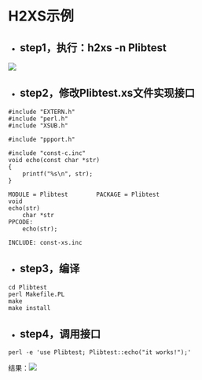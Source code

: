 # H2XS示例

* ## **step1，执行：h2xs -n Plibtest**

![](/assets/perl-h2xs-step1.png)

* ## **step2，修改Plibtest.xs文件实现接口**

```
#include "EXTERN.h"
#include "perl.h"
#include "XSUB.h"

#include "ppport.h"

#include "const-c.inc"
void echo(const char *str)
{
    printf("%s\n", str);
}

MODULE = Plibtest        PACKAGE = Plibtest        
void 
echo(str)
    char *str
PPCODE:
    echo(str);

INCLUDE: const-xs.inc
```

* ## **step3，编译**

```
cd Plibtest
perl Makefile.PL
make
make install
```

* ## **step4，调用接口**

```
perl -e 'use Plibtest; Plibtest::echo("it works!");'
```

结果：![](/assets/perl-h2xs-step4.png)

